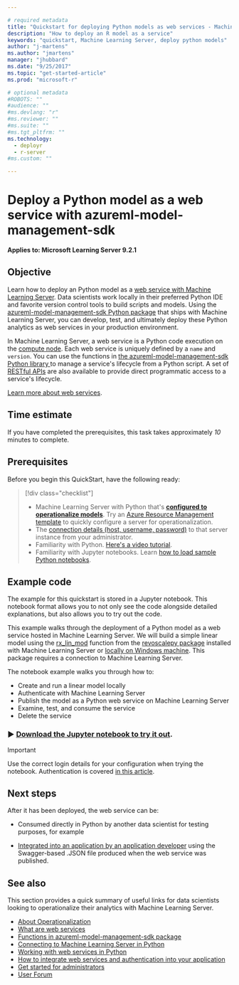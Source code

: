 ```yaml
---

# required metadata
title: "Quickstart for deploying Python models as web services - Machine Learning Server | Microsoft Docs"
description: "How to deploy an R model as a service"
keywords: "quickstart, Machine Learning Server, deploy python models"
author: "j-martens"
ms.author: "jmartens"
manager: "jhubbard"
ms.date: "9/25/2017"
ms.topic: "get-started-article"
ms.prod: "microsoft-r"

# optional metadata
#ROBOTS: ""
#audience: ""
#ms.devlang: "r"
#ms.reviewer: ""
#ms.suite: ""
#ms.tgt_pltfrm: ""
ms.technology: 
  - deployr
  - r-server
#ms.custom: ""

---
```

# Deploy a Python model as a web service with azureml-model-management-sdk

**Applies to: Microsoft Learning Server 9.2.1**

## Objective

Learn how to deploy an Python model as a [web service with Machine Learning Server](../concept-what-are-web-services.md). Data scientists work locally in their preferred Python IDE and favorite version control tools to build scripts and models. Using the [azureml-model-management-sdk Python package](../../python-reference/azureml-model-management-sdk/azureml-model-management-sdk.md) that ships with Machine Learning Server, you can develop, test, and ultimately deploy these Python analytics as web services in your production environment. 

In Machine Learning Server, a web service is a Python code execution on the [compute node](../configure-start-for-administrators.md#configure-server-for-operationalization). Each web service is uniquely defined by a `name` and `version`. You can use the functions in [the azureml-model-management-sdk Python library ](../../python-reference/azureml-model-management-sdk/azureml-model-management-sdk.md) to manage a service's lifecycle from a Python script. A set of [RESTful APIs](https://microsoft.github.io/deployr-api-docs/#services-management-apis) are also available to provide direct programmatic access to a service's lifecycle. 

[Learn more about web services](../concept-what-are-web-services.md).

## Time estimate

If you have completed the prerequisites, this task takes approximately *10* minutes to complete.

## Prerequisites

Before you begin this QuickStart, have the following ready:

> [!div class="checklist"]
> * Machine Learning Server with Python that's **[configured to operationalize models](../../operationalize/configure-machine-learning-server-one-box.md)**. Try an [Azure Resource Management template](https://docs.microsoft.com/en-us/azure/azure-resource-manager/resource-group-overview#template-deployment) to quickly configure a server for operationalization.<br/>
> * The [connection details (host, username, password)](../../operationalize/python/how-to-authenticate-in-python.md)  to that server instance from your administrator.  <br/>
> * Familiarity with Python. [Here's a video tutorial](https://mva.microsoft.com/en-us/training-courses/introduction-to-programming-with-python-8360?l=lqhuMxFz_8904984382).<br/>
> * Familiarity with Jupyter notebooks. Learn [how to load sample Python notebooks](../../python/how-to-revoscalepy-jupyter-nb-config.md). 


## Example code

The example for this quickstart is stored in a Jupyter notebook. This notebook format allows you to not only see the code alongside detailed explanations, but also allows you to try out the code.

This example walks through the deployment of a Python model as a web service hosted in Machine Learning Server. We will build a simple linear model using the [rx_lin_mod](../../python-reference/revoscalepy/rx-lin-mod.md) function from the [revoscalepy package](../../python-reference/revoscalepy/revoscalepy-package.md) installed with Machine Learning Server or [locally on Windows machine](../../install/python-libraries-interpreter.md). This package requires a connection to Machine Learning Server.  

The notebook example walks you through how to:
* Create and run a linear model locally
* Authenticate with Machine Learning Server
* Publish the model as a Python web service on Machine Learning Server
* Examine, test, and consume the service
* Delete the service


### &#9658; [**Download the Jupyter notebook to try it out**](https://github.com/Microsoft/ML-Server-Python-Samples/blob/master/operationalize/Quickstart_Publish_Python_Web_Service.ipynb).

>[!IMPORTANT]
>Use the correct login details for your configuration when trying the notebook. Authentication is covered [in this article](how-to-authenticate-in-python.md).

## Next steps

After it has been deployed, the web service can be: 
+ Consumed directly in Python by another data scientist for testing purposes, for example 

+ [Integrated into an application by an application developer](../how-to-build-api-clients-from-swagger-for-app-integration.md)  using the  Swagger-based .JSON file produced when the web service was published. 

## See also

This section provides a quick summary of useful links for data scientists looking to operationalize their analytics with Machine Learning Server.

 + [About Operationalization](../../what-is-operationalization.md)   
 + [What are web services](../concept-what-are-web-services.md) 
 + [Functions in azureml-model-management-sdk package](../../python-reference/azureml-model-management-sdk/azureml-model-management-sdk.md)    
 + [Connecting to Machine Learning Server in Python](how-to-authenticate-in-python.md)    
 + [Working with web services in Python](how-to-deploy-manage-web-services.md)    
 + [How to integrate web services and authentication into your application](../how-to-build-api-clients-from-swagger-for-app-integration.md)    
 + [Get started for administrators](../configure-start-for-administrators.md)     
 + [User Forum](https://social.msdn.microsoft.com/Forums/en-US/home?forum=microsoftr)
